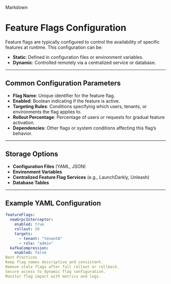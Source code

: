 Markdown

# Feature Flags Configuration

Feature flags are typically configured to control the availability of specific features at runtime. This configuration can be:

* **Static**: Defined in configuration files or environment variables.
* **Dynamic**: Controlled remotely via a centralized service or database.

---

## Common Configuration Parameters

* **Flag Name**: Unique identifier for the feature flag.
* **Enabled**: Boolean indicating if the feature is active.
* **Targeting Rules**: Conditions specifying which users, tenants, or environments the flag applies to.
* **Rollout Percentage**: Percentage of users or requests for gradual feature activation.
* **Dependencies**: Other flags or system conditions affecting this flag’s behavior.

---

## Storage Options

* **Configuration Files** (YAML, JSON)
* **Environment Variables**
* **Centralized Feature Flag Services** (e.g., LaunchDarkly, Unleash)
* **Database Tables**

---

## Example YAML Configuration

```yaml
featureFlags:
  newGrpcInterceptor:
    enabled: true
    rollout: 50
    targets:
      - tenant: "tenantA"
      - role: "admin"
  kafkaCompression:
    enabled: false
Best Practices
Keep flag names descriptive and consistent.
Remove stale flags after full rollout or rollback.
Secure access to dynamic flag configuration.
Monitor flag impact with metrics and logs.
